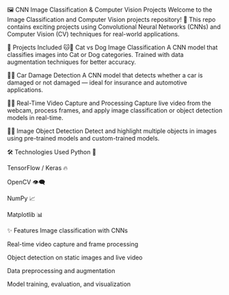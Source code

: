 🖼️ CNN Image Classification & Computer Vision Projects
Welcome to the Image Classification and Computer Vision projects repository! 🚀
This repo contains exciting projects using Convolutional Neural Networks (CNNs) and Computer Vision (CV) techniques for real-world applications.

📂 Projects Included
🐱🐶 Cat vs Dog Image Classification
A CNN model that classifies images into Cat or Dog categories. Trained with data augmentation techniques for better accuracy.

🚗💥 Car Damage Detection
A CNN model that detects whether a car is damaged or not damaged — ideal for insurance and automotive applications.

🎥📸 Real-Time Video Capture and Processing
Capture live video from the webcam, process frames, and apply image classification or object detection models in real-time.

🎯🛑 Image Object Detection
Detect and highlight multiple objects in images using pre-trained models and custom-trained models.

🛠️ Technologies Used
Python 🐍

TensorFlow / Keras 🔥

OpenCV 👁️‍🗨️

NumPy 📈

Matplotlib 📊

✨ Features
Image classification with CNNs

Real-time video capture and frame processing

Object detection on static images and live video

Data preprocessing and augmentation

Model training, evaluation, and visualization
